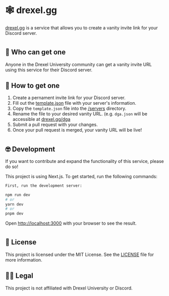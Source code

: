 # 🕸️ drexel.gg
[drexel.gg](https://drexel.gg) is a service that allows you to create a vanity invite link for your Discord server.
#
## 🤔 Who can get one 
Anyone in the Drexel University community can get a vanity invite URL using this service for their Discord server.

## 🧐 How to get one
1. Create a pernament invite link for your Discord server.
2. Fill out the [template.json](template.json) file with your server's information.
3. Copy the `template.json` file into the [/servers](/servers) directory.
4. Rename the file to your desired vanity URL. (e.g. `dga.json` will be accessible at [drexel.gg/dga](https://drexel.gg/dga)
5. Submit a pull request with your changes.
6. Once your pull request is merged, your vanity URL will be live!
#
## 🤓 Development
If you want to contribute and expand the functionality of this service, please do so!

This project is using Next.js. To get started, run the following commands:

```bash
First, run the development server:

npm run dev
# or
yarn dev
# or
pnpm dev
```

Open [http://localhost:3000](http://localhost:3000) with your browser to see the result.
#
## 📝 License
This project is licensed under the MIT License. See the [LICENSE](LICENSE) file for more information.

## 👨‍⚖️ Legal
This project is not affiliated with Drexel University or Discord.

